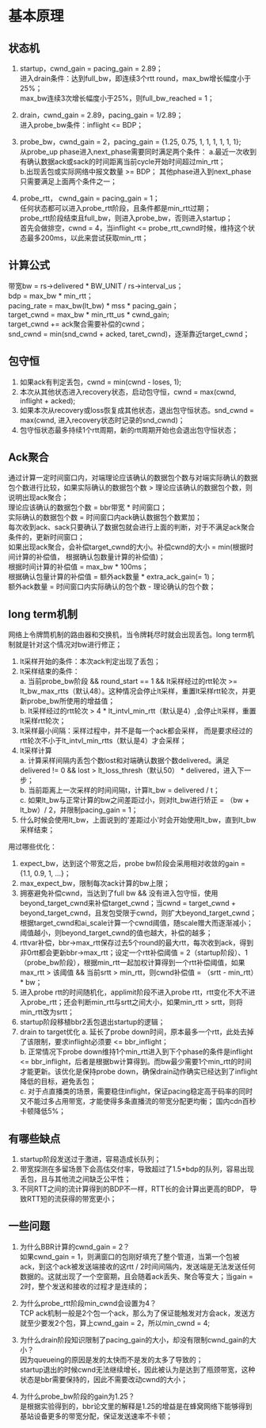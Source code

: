 # 基本原理
## 状态机
1. startup，cwnd_gain = pacing_gain = 2.89；  
进入drain条件：达到full_bw，即连续3个rtt round，max_bw增长幅度小于25%；  
max_bw连续3次增长幅度小于25%，则full_bw_reached = 1；   

2. drain，cwnd_gain = 2.89，pacing_gain = 1/2.89；  
进入probe_bw条件：inflight <= BDP；  

3. probe_bw，cwnd_gain = 2，pacing_gain = {1.25, 0.75, 1, 1, 1, 1, 1, 1};  
从probe_up phase进入next_phase需要同时满足两个条件：
a.最近一次收到有确认数据ack或sack的时间距离当前cycle开始时间超过min_rtt；  
b.出现丢包或实际网络中报文数量 >= BDP；
其他phase进入到next_phase只需要满足上面两个条件之一；  

4. probe_rtt， cwnd_gain = pacing_gain = 1；  
任何状态都可以进入probe_rtt阶段，且条件都是min_rtt过期；  
probe_rtt阶段结束且full_bw，则进入probe_bw，否则进入startup；  
首先会做排空，cwnd = 4，当inflight <= probe_rtt_cwnd时候，维持这个状态最多200ms，以此来尝试获取min_rtt；  

## 计算公式
带宽bw = rs->delivered * BW_UNIT / rs->interval_us；   
bdp = max_bw * min_rtt；  
pacing_rate = max_bw(lt_bw) * mss * pacing_gain；  
target_cwnd = max_bw * min_rtt_us * cwnd_gain;  
target_cwnd += ack聚合需要补偿的cwnd；  
snd_cwnd = min(snd_cwnd + acked, taret_cwnd)，逐渐靠近target_cwnd；  

## 包守恒
1. 如果ack有判定丢包，cwnd = min(cwnd - loses, 1);  
2. 本次从其他状态进入recovery状态，启动包守恒，cwnd = max(cwnd, inflight + acked);  
3. 如果本次从recovery或loss恢复成其他状态，退出包守恒状态。snd_cwnd = max(cwnd, 进入recovery状态时记录的snd_cwnd)；  
4. 包守恒状态最多持续1个rtt周期，新的rtt周期开始也会退出包守恒状态；  

## Ack聚合
通过计算一定时间窗口内，对端理论应该确认的数据包个数与对端实际确认的数据包个数进行比较，如果实际确认的数据包个数 > 理论应该确认的数据包个数，则说明出现ack聚合；  
理论应该确认的数据包个数 = bbr带宽 * 时间窗口；  
实际确认的数据包个数 = 时间窗口内ack确认数据包个数累加；  
每次收到ack、sack只要确认了数据包就会进行上面的判断，对于不满足ack聚合条件的，更新时间窗口；  
如果出现ack聚合，会补偿target_cwnd的大小。补偿cwnd的大小 = min(根据时间计算的补偿值， 根据确认包数量计算的补偿值)；  
根据时间计算的补偿值 = max_bw * 100ms；  
根据确认包量计算的补偿值 = 额外ack数量 * extra_ack_gain(= 1)；  
额外ack数量 = 时间窗口内实际确认的包个数 - 理论确认的包个数；   

## long term机制
网络上令牌筒机制的路由器和交换机，当令牌耗尽时就会出现丢包。long term机制就是针对这个情况对bw进行修正；   
1. lt采样开始的条件：本次ack判定出现了丢包；  
2. lt采样结束的条件：  
a. 当前probe_bw阶段 && round_start == 1 && lt采样经过的rtt轮次 >= lt_bw_max_rtts（默认48）。这种情况会停止lt采样，重置lt采样rtt轮次，并更新probe_bw所使用的增益值；  
b. lt采样经过的rtt轮次 > 4 * lt_intvl_min_rtt（默认是4）,会停止lt采样，重置lt采样rtt轮次；   
3. lt采样最小间隔：采样过程中，并不是每一个ack都会采样， 而是要求经过的rtt轮次不小于lt_intvl_min_rtts（默认是4）才会采样；  
4. lt采样计算   
a. 计算采样间隔内丢包个数lost和对端确认数据个数delivered。满足delivered != 0 && lost > lt_loss_thresh（默认50） * delivered，进入下一步；  
b. 当前距离上一次采样的时间间隔t，计算lt_bw = delivered / t；  
c. 如果lt_bw与正常计算的bw之间差距过小，则对lt_bw进行矫正 = （bw + lt_bw）/ 2，并限制pacing_gain  = 1；  
5. 什么时候会使用lt_bw，上面说到的'差距过小'时会开始使用lt_bw，直到lt_bw采样结束；   

用过哪些优化：
1. expect_bw，达到这个带宽之后，probe bw阶段会采用相对收敛的gain = {1.1, 0.9, 1, ...}；  
2. max_expect_bw，限制每次ack计算的bw上限；  
3. 拥塞避免补偿cwnd，当达到了full bw && 没有进入包守恒，使用beyond_target_cwnd来补偿target_cwnd；当cwnd = target_cwnd + beyond_target_cwnd，且发包受限于cwnd，则扩大beyond_target_cwnd；根据target_cwnd和ai_scale计算一个cwnd阈值，随scale赠大而逐渐减小；阈值越小，则beyond_target_cwnd的值也越大，补偿的越多；  
4. rttvar补偿，bbr->max_rtt保存过去5个round的最大rtt，每次收到ack，得到非0rtt都会更新bbr->max_rtt；设定一个rtt补偿阈值 = 2（startup阶段）、1（probe_bw阶段），根据min_rtt一起加权计算得到一个rtt补偿阈值，如果max_rtt > 该阈值 && 当前srtt > min_rtt，则cwnd补偿值 = （srtt - min_rtt）* bw；  
5. 进入probe rtt的时间随机化，applimit阶段不进入probe rtt，rtt变化不大不进入probe_rtt；还会判断min_rtt与srtt之间大小，如果min_rtt > srtt，则将min_rtt改为srtt；  
6. startup阶段移植bbr2丢包退出startup的逻辑；  
7. drain to target优化
a. 延长了probe down时间，原本最多一个rtt，此处去掉了该限制，要求inflight必须要 <= bbr_inflight；  
b. 正常情况下probe down维持1个min_rtt进入到下个phase的条件是inflight <= bbr_inflight，后者是根据bw计算得到。而bw最少需要1个min_rtt的时间才能更新。该优化是保持probe down，确保drain动作确实已经达到了inflight降低的目标，避免丢包；   
c. 对于点直播类的场景，需要稳住inflight，保证pacing稳定高于码率的同时又不能过多占用带宽，才能使得多条直播流的带宽分配更均衡；  国内cdn百秒卡顿降低5%；  

## 有哪些缺点
1. startup阶段发送过于激进，容易造成长队列；  
2. 带宽探测在多留场景下会高估交付率，导致超过了1.5*bdp的队列，容易出现丢包，且与其他流之间缺乏公平性；  
3. 不同RTT之间的流计算得到的BDP不一样，RTT长的会计算出更高的BDP， 导致RTT短的流获得的带宽更小；  

## 一些问题
1. 为什么BBR计算的cwnd_gain = 2？  
如果cwnd_gain = 1，则满窗口的包刚好填充了整个管道，当第一个包被ack，到这个ack被发送端接收的这rtt / 2时间间隔内，发送端是无法发送任何数据的。这就出现了一个空窗期，且会随着ack丢失、聚合等变大；当gain = 2时，整个发送和接收的过程才是连续的；  

2. 为什么probe_rtt阶段min_cwnd会设置为4？  
TCP ack机制一般是2个包一个ack，那么为了保证能触发对方会ack，发送方就至少要发2个包，算上cwnd_gain = 2，所以min_cwnd = 4;  

3. 为什么drain阶段知识限制了pacing_gain的大小，却没有限制cwnd_gain的大小？  
因为queueing的原因是发的太快而不是发的太多了导致的；  
startup退出的时候cwnd无法继续增长，因此被认为是达到了瓶颈带宽，这种状态是bbr需要保持的，因此不需要改动cwnd的大小；  

4. 为什么probe_bw阶段的gain为1.25？  
是根据实验得到的，bbr论文里的解释是1.25的增益是在蜂窝网络下能够得到基站设备更多的带宽分配，保证发送速率不卡顿；   